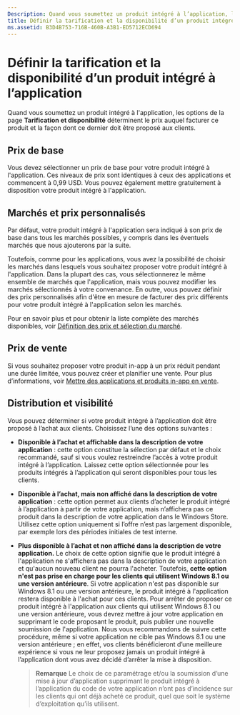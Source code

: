 ```yaml
---
Description: Quand vous soumettez un produit intégré à l’application, les options de la page Tarification et disponibilité déterminent le prix auquel facturer ce produit et la façon dont ce dernier doit être proposé aux clients.
title: Définir la tarification et la disponibilité d’un produit intégré à l’application
ms.assetid: B3D4B753-716B-460B-A3B1-ED5712ECD694
---
```


# Définir la tarification et la disponibilité d’un produit intégré à l’application


Quand vous soumettez un produit intégré à l'application, les options de la page **Tarification et disponibilité** déterminent le prix auquel facturer ce produit et la façon dont ce dernier doit être proposé aux clients.

## Prix de base


Vous devez sélectionner un prix de base pour votre produit intégré à l'application. Ces niveaux de prix sont identiques à ceux des applications et commencent à 0,99 USD. Vous pouvez également mettre gratuitement à disposition votre produit intégré à l'application.

## Marchés et prix personnalisés


Par défaut, votre produit intégré à l'application sera indiqué à son prix de base dans tous les marchés possibles, y compris dans les éventuels marchés que nous ajouterons par la suite.

Toutefois, comme pour les applications, vous avez la possibilité de choisir les marchés dans lesquels vous souhaitez proposer votre produit intégré à l'application. Dans la plupart des cas, vous sélectionnerez le même ensemble de marchés que l'application, mais vous pouvez modifier les marchés sélectionnés à votre convenance. En outre, vous pouvez définir des prix personnalisés afin d'être en mesure de facturer des prix différents pour votre produit intégré à l'application selon les marchés.

Pour en savoir plus et pour obtenir la liste complète des marchés disponibles, voir [Définition des prix et sélection du marché](define-pricing-and-market-selection.md).

## Prix de vente


Si vous souhaitez proposer votre produit in-app à un prix réduit pendant une durée limitée, vous pouvez créer et planifier une vente. Pour plus d’informations, voir [Mettre des applications et produits in-app en vente](put-apps-and-iaps-on-sale.md).

## Distribution et visibilité


Vous pouvez déterminer si votre produit intégré à l’application doit être proposé à l’achat aux clients. Choisissez l’une des options suivantes :

-   **Disponible à l’achat et affichable dans la description de votre application** : cette option constitue la sélection par défaut et le choix recommandé, sauf si vous voulez restreindre l’accès à votre produit intégré à l’application. Laissez cette option sélectionnée pour les produits intégrés à l’application qui seront disponibles pour tous les clients.
-   **Disponible à l’achat, mais non affiché dans la description de votre application** : cette option permet aux clients d’acheter le produit intégré à l’application à partir de votre application, mais n’affichera pas ce produit dans la description de votre application dans le Windows Store. Utilisez cette option uniquement si l’offre n’est pas largement disponible, par exemple lors des périodes initiales de test interne.
-   **Plus disponible à l’achat et non affiché dans la description de votre application.** Le choix de cette option signifie que le produit intégré à l'application ne s'affichera pas dans la description de votre application et qu'aucun nouveau client ne pourra l'acheter. Toutefois, **cette option n'est pas prise en charge pour les clients qui utilisent Windows 8.1 ou une version antérieure**. Si votre application n'est pas disponible sur Windows 8.1 ou une version antérieure, le produit intégré à l'application restera disponible à l'achat pour ces clients. Pour arrêter de proposer ce produit intégré à l'application aux clients qui utilisent Windows 8.1 ou une version antérieure, vous devrez mettre à jour votre application en supprimant le code proposant le produit, puis publier une nouvelle soumission de l'application. Nous vous recommandons de suivre cette procédure, même si votre application ne cible pas Windows 8.1 ou une version antérieure ; en effet, vos clients bénéficieront d’une meilleure expérience si vous ne leur proposez jamais un produit intégré à l’application dont vous avez décidé d’arrêter la mise à disposition.
    
    > **Remarque** Le choix de ce paramétrage et/ou la soumission d’une mise à jour d’application supprimant le produit intégré à l’application du code de votre application n’ont pas d’incidence sur les clients qui ont déjà acheté ce produit, quel que soit le système d’exploitation qu’ils utilisent.

     

 

 






<!--HONumber=Mar16_HO1-->


